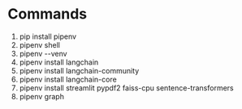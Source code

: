 # Commands

1. pip install pipenv
2. pipenv shell
3. pipenv --venv
4. pipenv install langchain
5. pipenv install langchain-community
6. pipenv install langchain-core
7. pipenv install streamlit pypdf2 faiss-cpu sentence-transformers
8. pipenv graph
